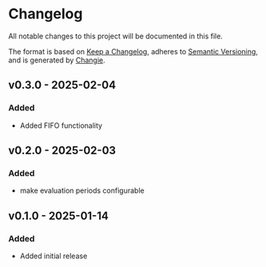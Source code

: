 # Changelog
All notable changes to this project will be documented in this file.

The format is based on [Keep a Changelog](https://keepachangelog.com/en/1.0.0/),
adheres to [Semantic Versioning](https://semver.org/spec/v2.0.0.html),
and is generated by [Changie](https://github.com/miniscruff/changie).


## v0.3.0 - 2025-02-04
### Added
* Added FIFO functionality

## v0.2.0 - 2025-02-03
### Added
* make evaluation periods configurable

## v0.1.0 - 2025-01-14
### Added
* Added initial release
